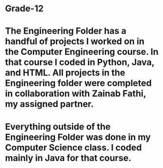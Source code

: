 # Grade-12
# The Engineering Folder has a handful of projects I worked on in the Computer Engineering course.  In that course I coded in Python, Java, and HTML.  All projects in the Engineering folder were completed in collaboration with Zainab Fathi, my assigned partner.
# Everything outside of the Engineering Folder was done in my Computer Science class.  I coded mainly in Java for that course.
